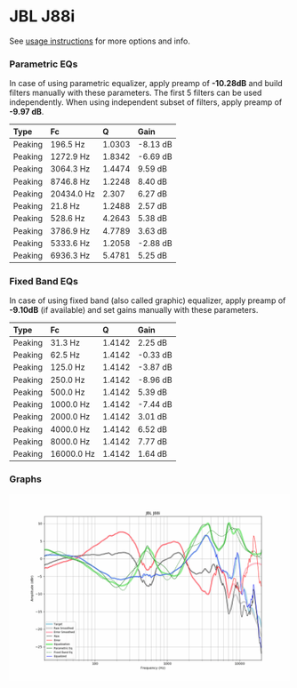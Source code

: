 # JBL J88i
See [usage instructions](https://github.com/jaakkopasanen/AutoEq#usage) for more options and info.

### Parametric EQs
In case of using parametric equalizer, apply preamp of **-10.28dB** and build filters manually
with these parameters. The first 5 filters can be used independently.
When using independent subset of filters, apply preamp of **-9.97 dB**.

| Type    | Fc         |      Q | Gain     |
|:--------|:-----------|:-------|:---------|
| Peaking | 196.5 Hz   | 1.0303 | -8.13 dB |
| Peaking | 1272.9 Hz  | 1.8342 | -6.69 dB |
| Peaking | 3064.3 Hz  | 1.4474 | 9.59 dB  |
| Peaking | 8746.8 Hz  | 1.2248 | 8.40 dB  |
| Peaking | 20434.0 Hz | 2.307  | 6.27 dB  |
| Peaking | 21.8 Hz    | 1.2488 | 2.57 dB  |
| Peaking | 528.6 Hz   | 4.2643 | 5.38 dB  |
| Peaking | 3786.9 Hz  | 4.7789 | 3.63 dB  |
| Peaking | 5333.6 Hz  | 1.2058 | -2.88 dB |
| Peaking | 6936.3 Hz  | 5.4781 | 5.25 dB  |

### Fixed Band EQs
In case of using fixed band (also called graphic) equalizer, apply preamp of **-9.10dB**
(if available) and set gains manually with these parameters.

| Type    | Fc         |      Q | Gain     |
|:--------|:-----------|:-------|:---------|
| Peaking | 31.3 Hz    | 1.4142 | 2.25 dB  |
| Peaking | 62.5 Hz    | 1.4142 | -0.33 dB |
| Peaking | 125.0 Hz   | 1.4142 | -3.87 dB |
| Peaking | 250.0 Hz   | 1.4142 | -8.96 dB |
| Peaking | 500.0 Hz   | 1.4142 | 5.39 dB  |
| Peaking | 1000.0 Hz  | 1.4142 | -7.44 dB |
| Peaking | 2000.0 Hz  | 1.4142 | 3.01 dB  |
| Peaking | 4000.0 Hz  | 1.4142 | 6.52 dB  |
| Peaking | 8000.0 Hz  | 1.4142 | 7.77 dB  |
| Peaking | 16000.0 Hz | 1.4142 | 1.64 dB  |

### Graphs
![](./JBL%20J88i.png)